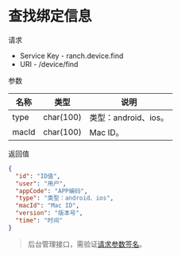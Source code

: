 # 查找绑定信息

请求
- Service Key - ranch.device.find
- URI - /device/find

参数

|名称|类型|说明|
|---|---|---|
|type|char(100)|类型：android、ios。|
|macId|char(100)|Mac ID。|

返回值
```json
{
  "id": "ID值",
  "user": "用户",
  "appCode": "APP编码",
  "type": "类型：android、ios",
  "macId": "Mac ID",
  "version": "版本号",
  "time": "时间"
}
```

> 后台管理接口，需验证[请求参数签名](https://github.com/heisedebaise/tephra/blob/master/tephra-ctrl/doc/sign.md)。

